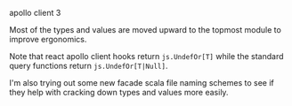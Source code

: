 apollo client 3

Most of the types and values are moved upward to the topmost module
to improve ergonomics.

Note that react apollo client hooks return `js.UndefOr[T]` while the
standard query functions return `js.UndefOr[T|Null]`.

I'm also trying out some new facade scala file naming schemes
to see if they help with cracking down types and values more
easily.